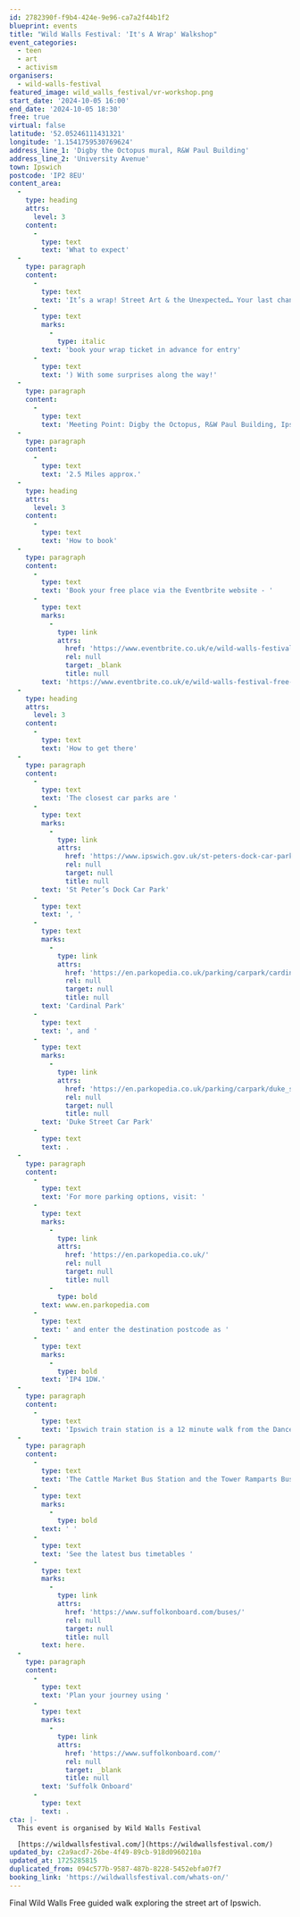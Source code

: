 ```yaml
---
id: 2782390f-f9b4-424e-9e96-ca7a2f44b1f2
blueprint: events
title: "Wild Walls Festival: 'It's A Wrap' Walkshop"
event_categories:
  - teen
  - art
  - activism
organisers:
  - wild-walls-festival
featured_image: wild_walls_festival/vr-workshop.png
start_date: '2024-10-05 16:00'
end_date: '2024-10-05 18:30'
free: true
virtual: false
latitude: '52.05246111431321'
longitude: '1.1541759530769624'
address_line_1: 'Digby the Octopus mural, R&W Paul Building'
address_line_2: 'University Avenue'
town: Ipswich
postcode: 'IP2 8EU'
content_area:
  -
    type: heading
    attrs:
      level: 3
    content:
      -
        type: text
        text: 'What to expect'
  -
    type: paragraph
    content:
      -
        type: text
        text: 'It’s a wrap! Street Art & the Unexpected… Your last chance to join walking artist Sara Hayes and guests for a guided walk of her favourite spots, taking an in-depth look at some the artworks created for the Wild Walls project, and ending at the Wrap Party location; SPILL Think Tank, High Street ('
      -
        type: text
        marks:
          -
            type: italic
        text: 'book your wrap ticket in advance for entry'
      -
        type: text
        text: ') With some surprises along the way!'
  -
    type: paragraph
    content:
      -
        type: text
        text: 'Meeting Point: Digby the Octopus, R&W Paul Building, Ipswich IP2 8EU'
  -
    type: paragraph
    content:
      -
        type: text
        text: '2.5 Miles approx.'
  -
    type: heading
    attrs:
      level: 3
    content:
      -
        type: text
        text: 'How to book'
  -
    type: paragraph
    content:
      -
        type: text
        text: 'Book your free place via the Eventbrite website - '
      -
        type: text
        marks:
          -
            type: link
            attrs:
              href: 'https://www.eventbrite.co.uk/e/wild-walls-festival-free-its-a-wrap-walkshop-tickets-999053414657?aff=ebdsoporgprofile'
              rel: null
              target: _blank
              title: null
        text: 'https://www.eventbrite.co.uk/e/wild-walls-festival-free-its-a-wrap-walkshop-tickets-999053414657?aff=ebdsoporgprofile'
  -
    type: heading
    attrs:
      level: 3
    content:
      -
        type: text
        text: 'How to get there'
  -
    type: paragraph
    content:
      -
        type: text
        text: 'The closest car parks are '
      -
        type: text
        marks:
          -
            type: link
            attrs:
              href: 'https://www.ipswich.gov.uk/st-peters-dock-car-park'
              rel: null
              target: null
              title: null
        text: 'St Peter’s Dock Car Park'
      -
        type: text
        text: ', '
      -
        type: text
        marks:
          -
            type: link
            attrs:
              href: 'https://en.parkopedia.co.uk/parking/carpark/cardinal_park/ip1/ipswich/?arriving=202403071500&leaving=202403071700'
              rel: null
              target: null
              title: null
        text: 'Cardinal Park'
      -
        type: text
        text: ', and '
      -
        type: text
        marks:
          -
            type: link
            attrs:
              href: 'https://en.parkopedia.co.uk/parking/carpark/duke_street-2/ip3/ipswich/?arriving=202403071500&leaving=202403071700'
              rel: null
              target: null
              title: null
        text: 'Duke Street Car Park'
      -
        type: text
        text: .
  -
    type: paragraph
    content:
      -
        type: text
        text: 'For more parking options, visit: '
      -
        type: text
        marks:
          -
            type: link
            attrs:
              href: 'https://en.parkopedia.co.uk/'
              rel: null
              target: null
              title: null
          -
            type: bold
        text: www.en.parkopedia.com
      -
        type: text
        text: ' and enter the destination postcode as '
      -
        type: text
        marks:
          -
            type: bold
        text: 'IP4 1DW.'
  -
    type: paragraph
    content:
      -
        type: text
        text: 'Ipswich train station is a 12 minute walk from the DanceHouse.'
  -
    type: paragraph
    content:
      -
        type: text
        text: 'The Cattle Market Bus Station and the Tower Ramparts Bus Station are within 15 minutes’ walk and buses run frequently.'
      -
        type: text
        marks:
          -
            type: bold
        text: ' '
      -
        type: text
        text: 'See the latest bus timetables '
      -
        type: text
        marks:
          -
            type: link
            attrs:
              href: 'https://www.suffolkonboard.com/buses/'
              rel: null
              target: null
              title: null
        text: here.
  -
    type: paragraph
    content:
      -
        type: text
        text: 'Plan your journey using '
      -
        type: text
        marks:
          -
            type: link
            attrs:
              href: 'https://www.suffolkonboard.com/'
              rel: null
              target: _blank
              title: null
        text: 'Suffolk Onboard'
      -
        type: text
        text: .
cta: |-
  This event is organised by Wild Walls Festival

  [https://wildwallsfestival.com/](https://wildwallsfestival.com/)
updated_by: c2a9acd7-26be-4f49-89cb-918d0960210a
updated_at: 1725285815
duplicated_from: 094c577b-9587-487b-8228-5452ebfa07f7
booking_link: 'https://wildwallsfestival.com/whats-on/'
---
```

Final Wild Walls Free guided walk exploring the street art of Ipswich.
